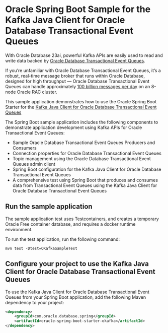 # Oracle Spring Boot Sample for the Kafka Java Client for Oracle Database Transactional Event Queues

With Oracle Database 23ai, powerful Kafka APIs are easily used to read and write data backed by [Oracle Database Transactional Event Queues](https://docs.oracle.com/en/database/oracle/oracle-database/21/adque/aq-introduction.html).

If you’re unfamiliar with Oracle Database Transactional Event Queues, it’s a robust, real-time message broker that runs within Oracle Database, designed for high throughput — Oracle Database Transactional Event Queues can handle approximately [100 billion messages per day](https://www.oracle.com/database/advanced-queuing/) on an 8-node Oracle RAC cluster.

This sample application demonstrates how to use the Oracle Spring Boot Starter for the [Kafka Java Client for Oracle Database Transactional Event Queues](https://github.com/oracle/okafka)

The Spring Boot sample application includes the following components to demonstrate application development using Kafka APIs for Oracle Transactional Event Queues:

- Sample Oracle Database Transactional Event Queues Producers and Consumers
- Connection properties for Oracle Database Transactional Event Queues
- Topic management using the Oracle Database Transactional Event Queues admin client
- Spring Boot configuration for the Kafka Java Client for Oracle Database Transactional Event Queues
- A comprehensive test using Spring Boot that produces and consumes data from Transactional Event Queues using the Kafka Java Client for Oracle Database Transactional Event Queues

## Run the sample application

The sample application test uses Testcontainers, and creates a temporary Oracle Free container database, and requires a docker runtime environment.

To run the test application, run the following command:

```shell
mvn test -Dtest=OKafkaSampleTest
```

## Configure your project to use the Kafka Java Client for Oracle Database Transactional Event Queues

To use the Kafka Java Client for Oracle Database Transactional Event Queues from your Spring Boot application, add the following Maven dependency to your project:

```xml
<dependency>
    <groupId>com.oracle.database.spring</groupId>
    <artifactId>oracle-spring-boot-starter-okafka</artifactId>
</dependency>
```
